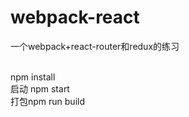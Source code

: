 # webpack-react
一个webpack+react-router和redux的练习

<br>npm install
<br>
启动 npm start   
打包npm run build
